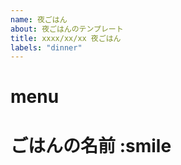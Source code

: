 ```yaml
---
name: 夜ごはん
about: 夜ごはんのテンプレート
title: xxxx/xx/xx 夜ごはん
labels: "dinner"
---
```


# menu

# ごはんの名前 :smile
